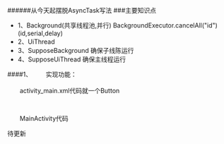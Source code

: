 ######从今天起摆脱AsyncTask写法
###主要知识点
* 1、Background(共享线程池,并行) BackgroundExecutor.cancelAll("id") (id,serial,delay)
* 2、UiThread
* 3、SupposeBackground  确保子线陈运行
* 4、SupposeUiThread    确保主线程运行 

####1、
　　实现功能：
<br/>
<br/>
　　activity_main.xml代码就一个Button
```Java
　 
```
　　MainActivity代码

待更新
